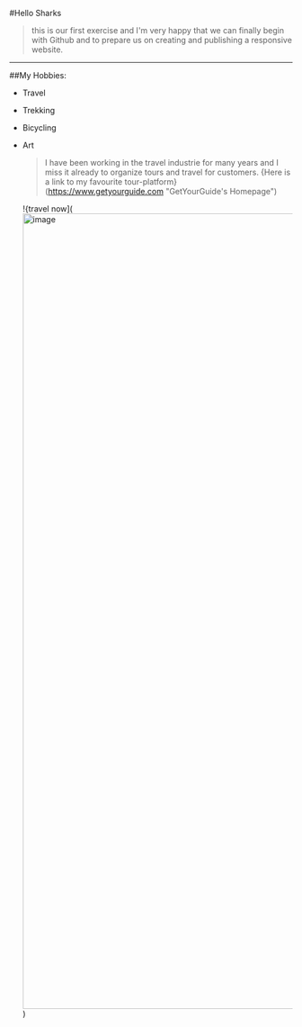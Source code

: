 #Hello Sharks
>this is our first exercise and I'm very happy that we can finally begin with Github and to prepare us on creating and publishing a responsive website.
---
##My Hobbies:

- Travel
- Trekking
- Bicycling
- Art

  >I have been working in the travel industrie for many years and I miss it already to organize tours and travel for customers.
  {Here is a link to my favourite tour-platform}(https://www.getyourguide.com "GetYourGuide's Homepage")

  !{travel now](<img width="2119" height="1414" alt="image" src="https://github.com/user-attachments/assets/caa25772-e4ff-4a38-8b51-02256bf5f343" />
)
